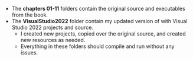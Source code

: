 * The **chapters 01-11** folders contain the original source and executables from the book.  
* The **VisualStudio2022** folder contain my updated version of with Visual Studio 2022 projects and source.
  * I created new projects, copied over the original source, and created new resources as needed.
  * Everything in these folders should compile and run without any issues. 
